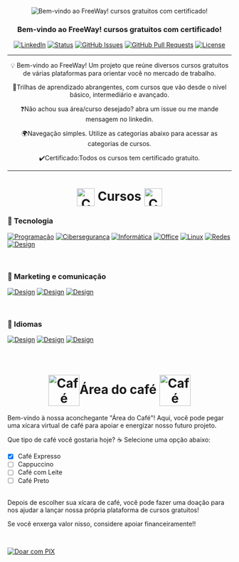 <p align="center">
 <img src="https://github.com/MarcusTechs/MarcusTechs/assets/138902771/5bebb4c9-41ea-4978-bbce-c1b0936fa66e" alt="Bem-vindo ao FreeWay! cursos gratuitos com certificado!"></a>
</p>

<h3 align="center">Bem-vindo ao FreeWay! cursos gratuitos com certificado!</h3>

<div align="center">

  [![LinkedIn](https://img.shields.io/badge/LinkedIn-Connect-blue.svg?style=social&logo=linkedin)](https://www.linkedin.com/in/marcus-erick-874bba268/)
  [![Status](https://img.shields.io/badge/status-ativo-success.svg)]()
  [![GitHub Issues](https://img.shields.io/github/issues/marcustechs/free-way.svg)](https://github.com/MarcusTechs/Free-way)
  [![GitHub Pull Requests](https://img.shields.io/github/issues-pr/marcustechs/free-way.svg)](https://github.com/MarcusTechs/Free-way)
  [![License](https://img.shields.io/badge/licença-MIT-blue.svg)](http://creativecommons.org/publicdomain/zero/1.0/)

<!--   <a href="https://www.producthunt.com/posts/the-documentation-compendium?utm_source=badge-top-post-badge&utm_medium=badge&utm_souce=badge-the-documentation-compendium" target="_blank"><img src="https://api.producthunt.com/widgets/embed-image/v1/top-post-badge.svg?post_id=157965&theme=dark&period=daily" alt="The Documentation Compendium - Beautiful README templates that people want to read. | Product Hunt Embed" style="width: 250px; height: 54px;" width="250px" height="54px" /></a> -->

</div>

---

<p align = "center">💡 Bem-vindo ao FreeWay! Um projeto que reúne diversos cursos gratuitos de várias plataformas para orientar você no mercado de trabalho.</p>
<p align = "center">💼Trilhas de aprendizado abrangentes, com cursos que vão desde o nível básico, intermediário e avançado.</p>
<p align = "center">❓Não achou sua área/curso desejado? abra um issue ou me mande mensagem no linkedin.</p>
<p align = "center">🌍Navegação simples. Utilize as categorias abaixo para acessar as categorias de cursos.</p>
<p align = "center">✔️Certificado:Todos os cursos tem certificado gratuito.</p>

---

<h1 align="center">
  <img src="https://github.com/MarcusTechs/Free-way/assets/138902771/c8286843-644d-4da5-b939-a9102e187bb4" alt="Café" width="40px" style="vertical-align: middle;"> Cursos
  <img src="https://github.com/MarcusTechs/Free-way/assets/138902771/c8286843-644d-4da5-b939-a9102e187bb4" alt="Café" width="40px" style="vertical-align: middle;">
</h1>


### 🔹 Tecnologia

[![Programação](https://img.shields.io/badge/Programa%C3%A7%C3%A3o-black?style=for-the-badge&logo=scala)](https://github.com/MarcusTechs/Free-way/blob/main/Programa%C3%A7%C3%A3o.md)
[![Cibersegurança](https://img.shields.io/badge/Ciberseguran%C3%A7a-black?style=for-the-badge&logo=Kalilinux)](https://github.com/MarcusTechs/Free-way/blob/main/Cibersegurança.md)
[![Informática](https://img.shields.io/badge/informatica-black?style=for-the-badge&logo=windows)](https://github.com/MarcusTechs/Free-way/blob/main/Informatica.md)
[![Office](https://img.shields.io/badge/Office-black?style=for-the-badge&logo=microsoftoffice)](https://github.com/MarcusTechs/Free-way/blob/main/Office.md)
[![Linux](https://img.shields.io/badge/Linux-black?style=for-the-badge&logo=Linux)](https://github.com/MarcusTechs/Free-way/blob/main/Linux.md)
[![Redes](https://img.shields.io/badge/Redes-black?style=for-the-badge&logo=Cloudflare)](https://github.com/MarcusTechs/Free-way/blob/main/Redes.md)
[![Design](https://img.shields.io/badge/Design-black?style=for-the-badge&logo=adobePhotoshop)](https://github.com/MarcusTechs/Free-way/blob/main/Design.md)

<br>

### 🔸 Marketing e comunicação

[![Design](https://img.shields.io/badge/Marketing%20Digital-darkblue?style=for-the-badge&logo=blogger)](https://github.com/MarcusTechs/Free-way/blob/main/MarketingDigital.md)
[![Design](https://img.shields.io/badge/Orat%C3%B3ria-darkblue?style=for-the-badge&logo=wechat)](https://github.com/MarcusTechs/Free-way/blob/main/Oratoria.md)
[![Design](https://img.shields.io/badge/Midias%20Sociais-darkblue?style=for-the-badge&logo=instagram)](https://github.com/MarcusTechs/Free-way/blob/main/MidiasSociais.md)

<br>

### 🔹 Idiomas

[![Design](https://img.shields.io/badge/Ingl%C3%AAs-610B5E?style=for-the-badge&logo=ghost)](https://github.com/MarcusTechs/Free-way/blob/main/Ingles.md)
[![Design](https://img.shields.io/badge/Italiano-610B5E?style=for-the-badge&logo=ghost&logoColor=red)](https://github.com/MarcusTechs/Free-way/blob/main/Italiano.md)
[![Design](https://img.shields.io/badge/Espanhol-610B5E?style=for-the-badge&logo=ghost&logoColor=yellow)](https://github.com/MarcusTechs/Free-way/blob/main/Espanhol.md)

<br>

<h1 align="center">
  <img src="https://github.com/MarcusTechs/Free-way/assets/138902771/58d597a0-e1a0-4028-a501-a63648b9152e" alt="Café" width="70px" style="vertical-align: middle;">Área do café
  <img src="https://github.com/MarcusTechs/Free-way/assets/138902771/58d597a0-e1a0-4028-a501-a63648b9152e" alt="Café" width="70px" style="vertical-align: middle;">
</h1>


Bem-vindo à nossa aconchegante "Área do Café"! Aqui, você pode pegar uma xícara virtual de café para apoiar e energizar nosso futuro projeto.

Que tipo de café você gostaria hoje? ☕ Selecione uma opção abaixo:

- [X] Café Expresso
- [ ] Cappuccino
- [ ] Café com Leite
- [ ] Café Preto
<br>
Depois de escolher sua xícara de café, você pode fazer uma doação para nos ajudar a lançar nossa própria plataforma de cursos gratuitos!

Se você enxerga valor nisso, considere apoiar financeiramente!!

<br>

[![Doar com PIX](https://img.shields.io/badge/Doar%20com-PIX-purple.svg?style=for-the-badge)](https://nubank.com.br/pagar/ps11e/TtQvCJcSXP)



